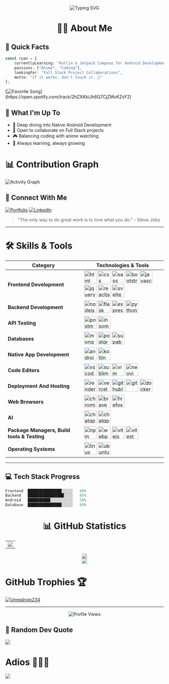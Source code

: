 <div align="center">
  <img src="https://readme-typing-svg.demolab.com?font=Fira+Code&size=30&duration=3000&pause=1000&color=F7F7F7&center=true&vCenter=true&width=435&lines=Hey%2C+I'm+Ryan+%F0%9F%91%8B;Full+Stack+Developer;Android+Developer;Always+Learning" alt="Typing SVG" />
</div>


<div align="center">

# 👨‍💻 About Me

</div>

## 🚀 Quick Facts

```typescript
const ryan = {
    currentlyLearning: "Kotlin & Jetpack Compose for Android Development",
    passions: ["Anime", "Coding"],
    lookingFor: "Full Stack Project Collaborations",
    motto: "If it works, don't touch it. 💭"
};
```

[![Favorite Song](https://img.shields.io/badge/🎵_Favorite_Song-Mary_On_A_Cross_(Slowed_Down)-FF1493?style=for-the-badge)](https://open.spotify.com/track/2hZXKkiJh6Q7CjZMvKZsY2)

## 🎯 What I'm Up To

- 📱 Deep diving into Native Android Development
- 🤝 Open to collaborate on Full Stack projects
- 🎮 Balancing coding with anime watching
- 🌱 Always learning, always growing


# 📊 Contribution Graph
![Activity Graph](https://github-readme-activity-graph.vercel.app/graph?username=Unrealrojo234&theme=github-compact)

## 🔗 Connect With Me

<div align="left">

[![Portfolio](https://img.shields.io/badge/Portfolio-000000?style=for-the-badge&logo=vercel&logoColor=white)](https://portfolio-website-two-lyart-87.vercel.app/)
[![LinkedIn](https://img.shields.io/badge/LinkedIn-%230077B5.svg?style=for-the-badge&logo=linkedin&logoColor=white)](https://linkedin.com/in/RyanOtieno)

</div>

> "The only way to do great work is to love what you do." - Steve Jobs

---

# 🛠️ Skills & Tools

| Category | Technologies & Tools |
|----------|-------------------|
| **Frontend Development** | <img src="https://image-server-mu.vercel.app/Images/html5.svg" alt="html" width="40" height="40"/> <img src="https://image-server-mu.vercel.app/Images/css.svg" alt="css" width="40" height="40"/> <img src="https://image-server-mu.vercel.app/Images/sass.svg" alt="sass" width="40" height="40"/> <img src="https://image-server-mu.vercel.app/Images/bootstrap5.svg" alt="bootstrap5" width="40" height="40"/> <img src="https://image-server-mu.vercel.app/Images/javascript.svg" alt="javascript" width="40" height="40"/> <img src="https://image-server-mu.vercel.app/Images/jquery.svg" alt="jquery" width="40" height="40"/> <img src="https://image-server-mu.vercel.app/Images/reactjs.svg" alt="reactjs" width="40" height="40"/> <img src="https://upload.wikimedia.org/wikipedia/commons/1/1b/Svelte_Logo.svg" alt="svelte" width="40" height="40"/> |
| **Backend Development** | <img src="https://image-server-mu.vercel.app/Images/nodejs.svg" alt="nodejs" width="40" height="40"/> <img src="https://image-server-mu.vercel.app/Images/flask-light.svg" alt="flask" width="40" height="40"/> <img src="https://image-server-mu.vercel.app/Images/expressjs-light.svg" alt="expressjs-light" width="40" height="40"/> <img src="https://image-server-mu.vercel.app/Images/python.svg" alt="python" width="40" height="40"/> |
| **API Testing** | <img src="https://image-server-mu.vercel.app/Images/postman.svg" alt="postman" width="40" height="40"/> <img src="https://image-server-mu.vercel.app/Images/insomnia.svg" alt="insomnia" width="40" height="40"/> |
| **Databases** | <img src="https://image-server-mu.vercel.app/Images/mongodb.svg" alt="mongodb" width="40" height="40"/> <img src="https://image-server-mu.vercel.app/Images/postgresql.svg" alt="postgresql" width="40" height="40"/> <img src="https://image-server-mu.vercel.app/Images/supabase.svg" alt="supabase" width="40" height="40"/> |
| **Native App Development** | <img src="https://image-server-mu.vercel.app/Images/android.svg" alt="android" width="40" height="40"/> <img src="https://image-server-mu.vercel.app/Images/kotlin.svg" alt="kotlin" width="40" height="40"/> |
| **Code Editors** | <img src="https://image-server-mu.vercel.app/Images/vscode.svg" alt="vscode" width="40" height="40"/> <img src="https://image-server-mu.vercel.app/Images/sublime.svg" alt="sublime" width="40" height="40"/> <img src="https://image-server-mu.vercel.app/Images/vim.svg" alt="vim" width="40" height="40"/> <img src="https://image-server-mu.vercel.app/Images/neovim.svg" alt="neovim" width="40" height="40"/> |
| **Deployment And Hosting** | <img src="https://image-server-mu.vercel.app/Images/render.svg" alt="render" width="40" height="40"/> <img src="https://image-server-mu.vercel.app/Images/vercel-light.svg" alt="vercel" width="40" height="40"/> <img src="https://image-server-mu.vercel.app/Images/github-light.svg" alt="githublight" width="40" height="40"/> <img src="https://image-server-mu.vercel.app/Images/git.svg" alt="git" width="40" height="40"/> <img src="https://image-server-mu.vercel.app/Images/docker.svg" alt="docker" width="40" height="40"/> |
| **Web Browsers** | <img src="https://image-server-mu.vercel.app/Images/chromium.svg" alt="chromium" width="40" height="40"/> <img src="https://image-server-mu.vercel.app/Images/brave.svg" alt="brave" width="40" height="40"/> <img src="https://image-server-mu.vercel.app/Images/firefox.svg" alt="firefox" width="40" height="40"/> |
| **AI** | <img src="https://image-server-mu.vercel.app/Images/chatgpt.svg" alt="chatgpt" width="40" height="40"/> <img src="https://image-server-mu.vercel.app/Images/github-copilot.svg" alt="chatgpt" width="40" height="40"/> |
| **Package Managers, Build tools & Testing** | <img src="https://image-server-mu.vercel.app/Images/npm.svg" alt="npm" width="40" height="40"/> <img src="https://image-server-mu.vercel.app/Images/webpack.svg" alt="webpack" width="40" height="40"/> <img src="https://image-server-mu.vercel.app/Images/vitejs.svg" alt="vitejs" width="40" height="40"/> <img src="https://image-server-mu.vercel.app/Images/vitest.svg" alt="vitest" width="40" height="40"/> |
| **Operating Systems** | <img src="https://image-server-mu.vercel.app/Images/linux.svg" alt="linux" width="40" height="40"/> <img src="https://image-server-mu.vercel.app/Images/ubuntu.svg" alt="ubuntu" width="40" height="40"/> |

---


## 💻 Tech Stack Progress
```javascript
Frontend  ███████████████░░░░░   80%
Backend   ████████████████░░░░   85%
Android   ██████████░░░░░░░░░░   50%
Database  ███████████████░░░░░   80%

```

<div align="center">
  
# 📊 GitHub Statistics
  
<table>
  <tr>
    <td>
      <img src="https://github-readme-stats.vercel.app/api?username=Unrealrojo234&theme=blue-green&show_icons=true&hide_border=true&count_private=true" />
    </td>
  </tr>
</table>

<img src="https://github-readme-stats.vercel.app/api/top-langs/?username=Unrealrojo234&langs_count=6&theme=merko&hide=html,css&layout=donut-vertical"/>
</div>


<div align="center">
  <img src="https://github.com/Unrealrojo234/blob/output/github-contribution-grid-snake.svg" />
</div>

# GitHub Trophies 🏆

<p><a href="https://github.com/ryo-ma/github-profile-trophy"><img src="https://github-profile-trophy.vercel.app/?username=Unrealrojo234" alt="Unrealrojo234" /></a></p>


---

<div align="center">
  <img src="https://komarev.com/ghpvc/?username=Unrealrojo234&label=Profile%20Views&color=0e75b6&style=flat" alt="Profile Views" />
</div>

## 💭 Random Dev Quote
![](https://quotes-github-readme.vercel.app/api?type=horizontal&theme=dark)

# Adios 🙋🏾‍♂️

<img src="https://i.pinimg.com/originals/50/1a/ea/501aeaae8758b0f6c5c7a17d9533ecae.gif"/> 
